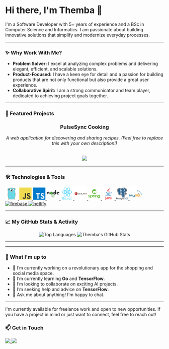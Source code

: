 # Hi there, I'm Themba 👋

I'm a Software Developer with 5+ years of experience and a BSc in Computer Science and Informatics. I am passionate about building innovative solutions that simplify and modernize everyday processes.

---

### ✨ Why Work With Me?

-   **Problem Solver:** I excel at analyzing complex problems and delivering elegant, efficient, and scalable solutions.
-   **Product-Focused:** I have a keen eye for detail and a passion for building products that are not only functional but also provide a great user experience.
-   **Collaborative Spirit:** I am a strong communicator and team player, dedicated to achieving project goals together.

---

### 🚀 Featured Projects

<!-- 
  These cards are dynamically generated from your Pinned Repositories.
  Go to your GitHub profile and pin the repositories you want to feature here!
  Then, replace `your-repo-name-1` and `your-repo-name-2` with your actual repository names.
-->
<div align="center">
  <h3>PulseSync Cooking</h3>
  <p><em>A web application for discovering and sharing recipes. (Feel free to replace this with your own description!)</em></p>
  <br />
  <a href="https://pulsesynccooking.com" target="_blank" rel="noreferrer">
    <img src="https://img.shields.io/badge/Live_Demo-28a745?style=for-the-badge&logo=rocket&logoColor=white" />
  </a>
  <!-- To add another project, just copy the div block above and update the details. -->
</div>

---

### 🛠️ Technologies & Tools

<p align="left">
  <a href="https://golang.org" target="_blank" rel="noreferrer"> <img src="https://raw.githubusercontent.com/devicons/devicon/master/icons/go/go-original.svg" alt="go" width="40" height="40"/> </a>
  <a href="https://developer.mozilla.org/en-US/docs/Web/JavaScript" target="_blank" rel="noreferrer"> <img src="https://raw.githubusercontent.com/devicons/devicon/master/icons/javascript/javascript-original.svg" alt="javascript" width="40" height="40"/> </a>
  <a href="https://www.typescriptlang.org/" target="_blank" rel="noreferrer"> <img src="https://raw.githubusercontent.com/devicons/devicon/master/icons/typescript/typescript-original.svg" alt="typescript" width="40" height="40"/> </a>
  <a href="https://nodejs.org" target="_blank" rel="noreferrer"> <img src="https://raw.githubusercontent.com/devicons/devicon/master/icons/nodejs/nodejs-original-wordmark.svg" alt="nodejs" width="40" height="40"/> </a>
  <a href="https://reactjs.org/" target="_blank" rel="noreferrer"> <img src="https://raw.githubusercontent.com/devicons/devicon/master/icons/react/react-original-wordmark.svg" alt="react" width="40" height="40"/> </a>
  <a href="https://angular.io" target="_blank" rel="noreferrer"> <img src="https://raw.githubusercontent.com/devicons/devicon/master/icons/angularjs/angularjs-original-wordmark.svg" alt="angular" width="40" height="40"/> </a>
  <a href="https://spring.io/" target="_blank" rel="noreferrer"> <img src="https://raw.githubusercontent.com/devicons/devicon/master/icons/spring/spring-original-wordmark.svg" alt="spring" width="40" height="40"/> </a>
  <a href="https://www.java.com" target="_blank" rel="noreferrer"> <img src="https://raw.githubusercontent.com/devicons/devicon/master/icons/java/java-original-wordmark.svg" alt="java" width="40" height="40"/> </a>
  <a href="https://www.postgresql.org" target="_blank" rel="noreferrer"> <img src="https://raw.githubusercontent.com/devicons/devicon/master/icons/postgresql/postgresql-original-wordmark.svg" alt="postgresql" width="40" height="40"/> </a>
  <a href="https://www.mysql.com/" target="_blank" rel="noreferrer"> <img src="https://raw.githubusercontent.com/devicons/devicon/master/icons/mysql/mysql-original-wordmark.svg" alt="mysql" width="40" height="40"/> </a>
  <a href="https://firebase.google.com/" target="_blank" rel="noreferrer"> <img src="https://www.vectorlogo.zone/logos/firebase/firebase-icon.svg" alt="firebase" width="40" height="40"/> </a>
  <a href="https://www.netlify.com" target="_blank" rel="noreferrer"> <img src="https://www.vectorlogo.zone/logos/netlify/netlify-icon.svg" alt="netlify" width="40" height="40"/> </a>
</p>

---

### 📈 My GitHub Stats & Activity

<p align="center">
  <img src="https://github-readme-stats.vercel.app/api/top-langs/?username=msizar&layout=compact&theme=dracula" alt="Top Languages" />
  <img src="https://github-readme-stats.vercel.app/api?username=msizar&show_icons=true&theme=dracula&include_all_commits=true&count_private=true" alt="Themba's GitHub Stats" />
</p>

---

---

### 🌱 What I'm up to

- 🔭 I’m currently working on a revolutionary app for the shopping and social media space.
- 🌱 I’m currently learning **Go** and **TensorFlow**.
- 👯 I’m looking to collaborate on exciting AI projects.
- 🤔 I’m seeking help and advice on **TensorFlow**.
- 💬 Ask me about anything! I'm happy to chat.

---

I'm currently available for freelance work and open to new opportunities. If you have a project in mind or just want to connect, feel free to reach out!

### 📫 Get in Touch

<p align="left">
  <a href="mailto:tfmzworld@gmail.com">
    <img src="https://img.shields.io/badge/Gmail-D14836?style=for-the-badge&logo=gmail&logoColor=white" />
  </a>
  <a href="https://www.linkedin.com/in/themba-msiza-06555a128/" target="blank">
    <img src="https://img.shields.io/badge/LinkedIn-0077B5?style=for-the-badge&logo=linkedin&logoColor=white" />
  </a>
</p>
